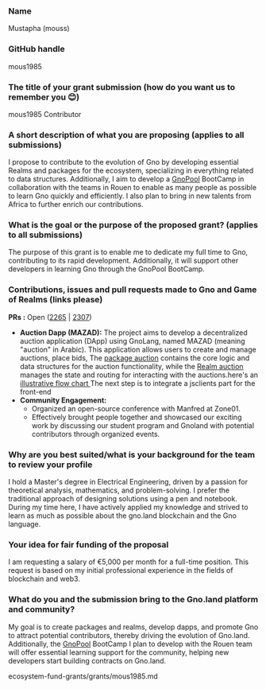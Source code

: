 ### Name
Mustapha (mouss)

### GitHub handle
mous1985

### The title of your grant submission (how do you want us to remember you 😊)
mous1985 Contributor

### A short description of what you are proposing (applies to all submissions)
I propose to contribute to the evolution of Gno by developing essential Realms and packages for the ecosystem, specializing in everything related to data structures. Additionally, I aim to develop a [GnoPool](https://hackmd.io/JRatkf0wQ_uYB5G2wNvRRw) BootCamp in collaboration with the teams in Rouen to enable as many people as possible to learn Gno quickly and efficiently. I also plan to bring in new talents from Africa to further enrich our contributions.

### What is the goal or the purpose of the proposed grant? (applies to all submissions)
The purpose of this grant is to enable me to dedicate my full time to Gno, contributing to its rapid development. Additionally, it will support other developers in learning Gno through the GnoPool BootCamp.

### Contributions, issues and pull requests made to Gno and Game of Realms (links please)
**PRs :** 
 Open ([2265](https://github.com/gnolang/gno/pull/2265) | [2307](https://github.com/gnolang/gno/pull/2307))
- **Auction Dapp (MAZAD):**
    The project aims to develop a decentralized auction application (DApp) using GnoLang, named MAZAD (meaning "auction" in Arabic). 
    This application allows users to create and manage auctions, place bids, The [package auction](https://github.com/mous1985/gno/tree/auctionwithnft/examples/gno.land/p/demo/auction) contains the core logic and data structures for the auction functionality, while the [Realm auction](https://github.com/mous1985/gno/tree/auctionwithnft/examples/gno.land/p/demo/auction) manages the state   and routing for interacting with the auctions.here's an[ illustrative flow chart ](https://miro.com/app/board/uXjVK4Dd0Hc=/)
    The next step is to integrate a jsclients part for the front-end
- **Community Engagement:**
    * Organized an open-source conference with Manfred at Zone01.
    * Effectively brought people together and showcased our exciting work by discussing our student program and Gnoland with potential contributors through organized events.
### Why are you best suited/what is your background for the team to review your profile
I hold a Master's degree in Electrical Engineering, driven by a passion for theoretical analysis, mathematics, and problem-solving. I prefer the traditional approach of designing solutions using a pen and notebook.
During my time here, I have actively applied my knowledge and strived to learn as much as possible about the gno.land blockchain and the Gno language.

### Your idea for fair funding of the proposal
I am requesting a salary of €5,000 per month for a full-time position. This request is based on my initial professional experience in the fields of blockchain and web3.

### What do you and the submission bring to the Gno.land platform and community?
My goal is to create packages and realms, develop dapps, and promote Gno to attract potential contributors, thereby driving the evolution of Gno.land. Additionally, the [GnoPool](https://hackmd.io/JRatkf0wQ_uYB5G2wNvRRw) BootCamp I plan to develop with the Rouen team will offer essential learning support for the community, helping new developers start building contracts on Gno.land.

ecosystem-fund-grants/grants/mous1985.md
